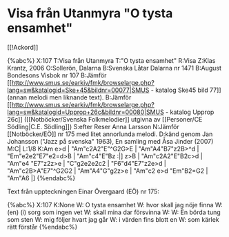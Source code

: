 # Visa från Utanmyra "O tysta ensamhet"

[[!Ackord]]

{%abc%}
X:107
T:Visa från Utanmyra
T:"O tysta ensamhet"
R:Visa
Z:Klas Krantz, 2006
O:Sollerön, Dalarna
B:Svenska Låtar Dalarna nr 1471
B:August Bondesons Visbok nr 107
B:Jämför [[http://www.smus.se/earkiv/fmk/browselarge.php?lang=sw&katalogid=Ske+45&bildnr=00077|SMUS - katalog Ske45 bild 77]] (annan melodi men liknande text).
B:Jämför [[http://www.smus.se/earkiv/fmk/browselarge.php?lang=sw&katalogid=Upprop+26c&bildnr=00080|SMUS - katalog Upprop 26c]] ([[Notböcker/Svenska Folkmelodier]] utgivna av [[Personer/CE Södling|C.E. Södling]])
S:efter Reser Anna Larsson
N:Jämför [[Notböcker/EÖ]] nr 175 med litet annorlunda melodi. 
D:känd genom Jan Johansson ("Jazz på svenska" 1963), En samling med Åsa Jinder (2007)
M:C|
L:1/8
K:Am
e>d | "Am"c2A2"E"^G2G>E | "Am"A4"B7"z2B>^d | "Em"e2e2"E7"e2=d>B | "Am"c4"E"Bz :|]
z>B | "Am"c2A2"E"B2c>d | "Am"e4 "E7"z2z>e | "C"g2e2e2c2 | "F6"d4"E7"z2e>d |
"Am"c2B>A"E7"^G2G2 | "Am"A4"G"g2z>e | "Am"c2 e>d "Em"B2=G2 | "Am"A6 |]
{%endabc%}

Text från uppteckningen Einar Övergaard (EÖ) nr 175:

{%abc%}
X:107
K:None
W: O tysta ensamhet
W: hvor skall jag nöje finna
W: (en) (i) sorg som ingen vet
W: skall mina dar försvinna
W:
W: En börda tung som sten
W: mig följer hvart jag går
W: i värden fins blott en
W: som kärlek rätt förstår
{%endabc%}
